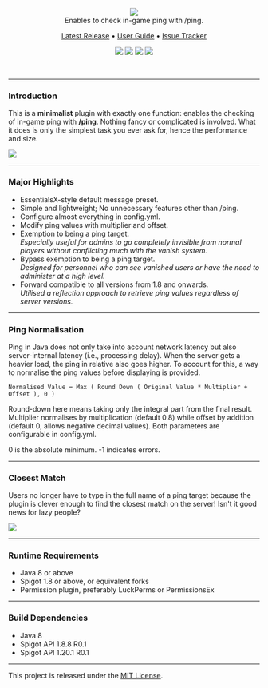 <br><br>
<p align="center"><img src="https://i.imgur.com/BM3lYc1.png"><br>
Enables to check in-game ping with /ping.</p>

<p align="center">
    <a href="https://github.com/denniemok/Slash-Ping/releases">Latest Release</a> •
    <a href="https://github.com/denniemok/Slash-Ping/wiki">User Guide</a> •
    <a href="https://github.com/denniemok/Slash-Ping/issues">Issue Tracker</a>
</p>

<p align="center">
    <img src="https://img.shields.io/badge/Version-1.0.5-green"> <img src="https://img.shields.io/badge/Spigot-1.8+-lightgrey"> <img src="https://img.shields.io/badge/License-MIT-blue"> <img src="https://img.shields.io/badge/Language-Java-yellow">
</p><br>

<hr>

### Introduction
This is a **minimalist** plugin with exactly one function: enables the checking of in-game ping with **/ping**. Nothing fancy or complicated is involved. What it does is only the simplest task you ever ask for, hence the performance and size. <br>

<img src="https://i.imgur.com/DfEwsZ1.png"><br>

<hr>

### Major Highlights
- EssentialsX-style default message preset.
- Simple and lightweight; No unnecessary features other than /ping.
- Configure almost everything in config.yml.
- Modify ping values with multiplier and offset.
- Exemption to being a ping target.<br>
_Especially useful for admins to go completely invisible from normal players without conflicting much with the vanish system._
- Bypass exemption to being a ping target. <br>
_Designed for personnel who can see vanished users or have the need to administer at a high level._
- Forward compatible to all versions from 1.8 and onwards.<br>
_Utilised a reflection approach to retrieve ping values regardless of server versions._ <br>

<hr>

### Ping Normalisation

Ping in Java does not only take into account network latency but also server-internal latency (i.e., processing delay). When the server gets a heavier load, the ping in relative also goes higher. To account for this, a way to normalise the ping values before displaying is provided.

`Normalised Value = Max ( Round Down ( Original Value * Multiplier + Offset ), 0 )`

Round-down here means taking only the integral part from the final result. Multiplier normalises by multiplication (default 0.8) while offset by addition (default 0, allows negative decimal values). Both parameters are configurable in config.yml. <p>

0 is the absolute minimum. -1 indicates errors. <br>

<hr>

### Closest Match

Users no longer have to type in the full name of a ping target because the plugin is clever enough to find the closest match on the server! Isn't it good news for lazy people?

<img src="https://i.imgur.com/P8V5qAu.png"><br>

<hr>

### Runtime Requirements
- Java 8 or above
- Spigot 1.8 or above, or equivalent forks
- Permission plugin, preferably LuckPerms or PermissionsEx <br>

<hr>

### Build Dependencies
- Java 8
- Spigot API 1.8.8 R0.1
- Spigot API 1.20.1 R0.1<br>

<hr>

This project is released under the [MIT License](https://opensource.org/license/mit/).

